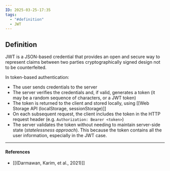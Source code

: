 ```yaml
---
ID: 2025-03-25-17:35
tags:
  - "#definition"
  - JWT
---
```

## Definition

JWT is a JSON-based credential that provides an open and secure way to represent claims between two parties cryptographically signed design not to be counterfeited.

In token-based authentication:
- The user sends credentials to the server
- The server verifies the credentials and, if valid, generates a token (it may be a random sequence of characters, or a JWT token)
- The token is returned to the client and stored locally, using [[Web Storage API (localStorage, sessionStorage)]]
- On each subsequent request, the client includes the token in the HTTP request header (e.g. `Authorization: Bearer <token>`)
- The server validates the token without needing to maintain server-side state (*statelessness approach*). This because the token contains all the user information, especially in the JWT case.

---
#### References
- [[(Darmawan, Karim, et al., 2021)]]